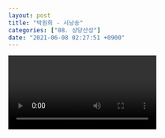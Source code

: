 ```yaml
---
layout: post
title: "박원희 - 시낭송"
categories: ["08. 상당산성"]
date: "2021-06-08 02:27:51 +0900"
---
```

<video class="post-video" controls>

    <source src='{{ "assets/videos/08. 상당산성/05.mp4" | relative_url }}'
            type="video/mp4">

    Sorry, your browser doesn't support embedded videos.
</video>
